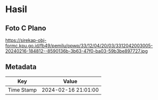 # Hasil

## Foto C Plano

https://sirekap-obj-formc.kpu.go.id/fb49/pemilu/ppwp/33/12/04/20/03/3312042003005-20240216-184812--8590136b-3b63-47f0-ba03-59b3be897727.jpg


## Metadata

| Key        | Value               |
| ---------- | ------------------- |
| Time Stamp | 2024-02-16 21:01:00 |



